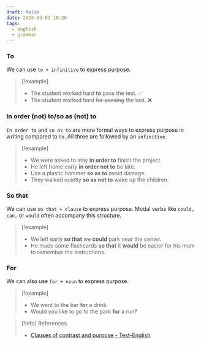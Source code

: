```yaml
---
draft: false
date: 2024-03-09 18:20
tags:
  - english
  - grammar
---
```


### To
We can use `to + infinitive` to express purpose.

>[!example]
>- The student worked hard **to** pass the test. ✅
>- The student worked hard ~~for passing~~ the test. ❌
### In order (not) to/so as (not) to
`In order to` and `so as to` are more formal ways to express purpose in writing compared to `to`. All three are followed by an `infinitive`.

>[!example]
>- We were asked to stay **in order to** finish the project. 
>- He left home early **in order not to** be late.
>- Use a plastic hammer **so as to** avoid damage. 
>- They walked quietly **so as not to** wake up the children. 
### So that
We can use `so that + clause` to express purpose. Modal verbs like `could,` `can,` or `would` often accompany this structure.

>[!example]
>- We left early **so that** we **could** park near the center.
>- He made some flashcards **so that** it **would** be easier for his mum to remember the instructions. 
### For
We can also use `for + noun` to express purpose.

>[!example]
>- We went to the bar **for** a drink.
>- Would you like to go to the park **for** a run?

> [!info] References
> - [Clauses of contrast and purpose - Test-English](https://test-english.com/grammar-points/b1-b2/clauses-contrast-purpose/)

